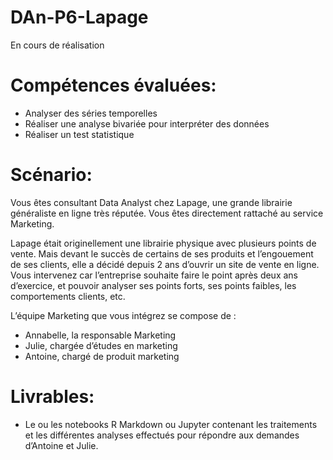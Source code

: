 # DAn-P6-Lapage
En cours de réalisation

# Compétences évaluées:

  - Analyser des séries temporelles
  - Réaliser une analyse bivariée pour interpréter des données
  - Réaliser un test statistique

# Scénario:

Vous êtes consultant Data Analyst chez Lapage, une grande librairie généraliste en ligne très réputée. Vous êtes directement rattaché au service Marketing.

Lapage était originellement une librairie physique avec plusieurs points de vente. Mais devant le succès de certains de ses produits et l’engouement de ses clients, elle a décidé depuis 2 ans d’ouvrir un site de vente en ligne. Vous intervenez car l’entreprise souhaite faire le point après deux ans d’exercice, et pouvoir analyser ses points forts, ses points faibles, les comportements clients, etc.

L’équipe Marketing que vous intégrez se compose de : 

 - Annabelle, la responsable Marketing 
 - Julie, chargée d’études en marketing 
 - Antoine, chargé de produit marketing

# Livrables:

  - Le ou les notebooks R Markdown ou Jupyter contenant les traitements et les différentes analyses effectués pour répondre aux demandes d’Antoine et Julie.
